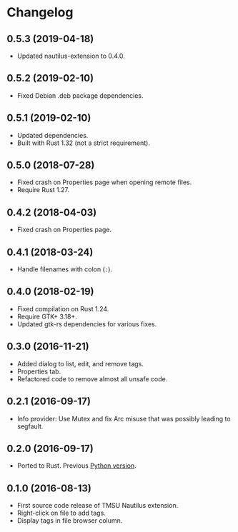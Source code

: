 # Changelog

## 0.5.3 (2019-04-18)

* Updated nautilus-extension to 0.4.0.

## 0.5.2 (2019-02-10)

* Fixed Debian .deb package dependencies.

## 0.5.1 (2019-02-10)

* Updated dependencies.
* Built with Rust 1.32 (not a strict requirement).

## 0.5.0 (2018-07-28)

* Fixed crash on Properties page when opening remote files.
* Require Rust 1.27.

## 0.4.2 (2018-04-03)

* Fixed crash on Properties page.

## 0.4.1 (2018-03-24)

* Handle filenames with colon (`:`).

## 0.4.0 (2018-02-19)

* Fixed compilation on Rust 1.24.
* Require GTK+ 3.18+.
* Updated gtk-rs dependencies for various fixes.

## 0.3.0 (2016-11-21)

* Added dialog to list, edit, and remove tags.
* Properties tab.
* Refactored code to remove almost all unsafe code.

## 0.2.1 (2016-09-17)

* Info provider: Use Mutex and fix Arc misuse that was possibly leading to segfault.

## 0.2.0 (2016-09-17)

* Ported to Rust. Previous [Python version](https://github.com/talklittle/tmsu-nautilus-python).

## 0.1.0 (2016-08-13)

* First source code release of TMSU Nautilus extension.
* Right-click on file to add tags.
* Display tags in file browser column.
